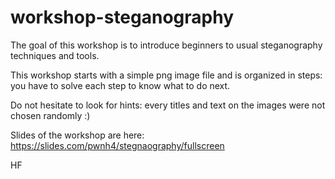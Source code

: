 # workshop-steganography

The goal of this workshop is to introduce beginners to usual steganography techniques and tools.

This workshop starts with a simple png image file and is organized in steps: you have to solve each step to know what to do next.

Do not hesitate to look for hints: every titles and text on the images were not chosen randomly :)

Slides of the workshop are here: https://slides.com/pwnh4/stegnaography/fullscreen

HF
